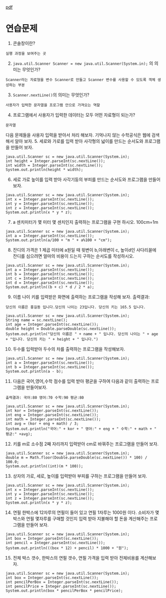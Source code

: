 [pdf](./pdf/JAVA240812simple148.pdf)
# 연습문제

1. 콘솔창이란?
```
실행 과정을 보여주는 곳
```
2. `java.util.Scanner Scanner = new java.util.Scanner(System.in);` 의 의미는 무엇인가?
```
Scanner라는 자료형을 변수 Scanner로 만들고 Scanner 변수를 사용할 수 있도록 객체 생성하는 부분
```
3. `Scanner.nextLine()`의 의미는 무엇인가?
```
사용자가 입력한 문자열을 프로그램 안으로 가져오는 역할
```
4. 프로그램에서 사용자가 입력한 데이터는 모두 어떤 자료형이 되는가?
```
문자열
```
다음 문제들을 사용자 입력을 받아서 처리 해보자. 기억나지 않는 수학공식은 웹에 검색해서 알아 보자.
5. 세로와 가로를 입력 받아 사각형의 넓이를 만드는 순서도와 프로그램을 만들어 보자.
```
java.util.Scanner sc = new java.util.Scanner(System.in);
int height = Integer.parseInt(sc.nextLine());
int width = Integer.parseInt(sc.nextLine());
System.out.println(height * width);
```
6. 세로 가로 높이를 입력 받아 사각기둥의 부피를 만드는 순서도와 프로그램을 만들어 보자.
```
java.util.Scanner sc = new java.util.Scanner(System.in);
int x = Integer.parseInt(sc.nextLine());
int y = Integer.parseInt(sc.nextLine());
int z = Integer.parseInt(sc.nextLine());
System.out.println(x * y * z);
```
7. a 센치미터가 몇 미터 몇 센치인지 출력하는 프로그램을 구현 하시오. 100cm=1m
```
java.util.Scanner sc = new java.util.Scanner(System.in);
int a = Integer.parseInt(sc.nextLine());
System.out.println(a/100 + "m " + a%100 + "cm");
```
8. 잔디의 가격은 1 제곱 미터에 a원일 때 윗변이 b,아래변이 c, 높이d인 사다리꼴에 잔디를 심으려면 얼마의 비용이 드는지 구하는 순서도를 작성하시오.
```
java.util.Scanner sc = new java.util.Scanner(System.in);
int a = Integer.parseInt(sc.nextLine());
int b = Integer.parseInt(sc.nextLine());
int c = Integer.parseInt(sc.nextLine());
int d = Integer.parseInt(sc.nextLine());
System.out.println((b + c) * d / 2 * a);
```
9. 이름 나이 키를 입력받은 화면에 출력하는 프로그램을 작성해 보자. 출력결과:
```
당신의 이름은 홍길동 입니다.당신의 나이는 23입니다. 당신의 키는 165.5 입니다.
```
```
java.util.Scanner sc = new java.util.Scanner(System.in);
String name = sc.nextLine();
int age = Integer.parseInt(sc.nextLine());
double height = Double.parseDouble(sc.nextLine());
System.out.println("당신의 이름은 " + name + " 입니다. 당신의 나이는 " + age + "입니다. 당신의 키는 " + height + " 입니다.")
```
10. 두수를 입력받아 두수의 차를 출력하는 프로그램을 작성해보자.
```
java.util.Scanner sc = new java.util.Scanner(System.in);
int a = Integer.parseInt(sc.nextLine());
int b = Integer.parseInt(sc.nextLine());
System.out.println(a - b);
```
11. 다음은 국어,영어,수학 점수를 입력 받아 평균을 구하여 다음과 같이 출력하는 프로그램을 만들어보자. 
```
출력결과: 국어:80 영어:70 수학:90 평균:80
```
```
java.util.Scanner sc = new java.util.Scanner(System.in);
int kor = Integer.parseInt(sc.nextLine());
int eng = Integer.parseInt(sc.nextLine());
int math = Integer.parseInt(sc.nextLine());
int avg = (kor + eng + math) / 3;
System.out.println("국어:" + kor + " 영어:" + eng + " 수학:" + math + " 평균:" +avg);
```
12. 키를 m로 소수점 2째 자리까지 입력받아 cm로 바꿔주는 프로그램을 만들어 보자.
```
java.util.Scanner sc = new java.util.Scanner(System.in);
double m = Math.floor(Double.parseDouble(sc.nextLine()) * 100) / 100.0;
System.out.println((int)(m * 100));
```
13. 상자의 가로, 세로, 높이를 입력받아 부피를 구하는 프로그램을 만들어 보자.
```
java.util.Scanner sc = new java.util.Scanner(System.in);
int x = Integer.parseInt(sc.nextLine());
int y = Integer.parseInt(sc.nextLine());
int z = Integer.parseInt(sc.nextLine());
System.out.println(x * y * z);
```
14. 연필 한박스에 12자루의 연필이 들어 있고 연필 1자루는 1000원 이다. 소비자가 몇 박스와 연필 몇자루를 구매할 것인지 입력 받아 지불해야 할 돈을 계산해주는 프로그램을 만들어 보자.
```
java.util.Scanner sc = new java.util.Scanner(System.in);
int box = Integer.parseInt(sc.nextLine());
int pencil = Integer.parseInt(sc.nextLine());
System.out.println(((box * 12) + pencil) * 1000 + "원");
```
15. 전체 박스 갯수, 한박스의 연필 갯수, 연필 가격을 입력 받아 전체비용를 계산해보자.
```
java.util.Scanner sc = new java.util.Scanner(System.in);
int box = Integer.parseInt(sc.nextLine());
int pencilPerBox = Integer.parseInt(sc.nextLine());
int pencilPrice = Integer.parseInt(sc.nextLine());
System.out.println(box * pencilPerBox * pencilPrice);
```
